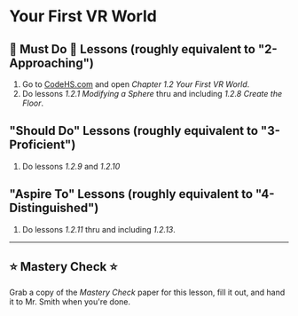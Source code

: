 # Your First VR World

## 🍎 Must Do 🍎 Lessons (roughly equivalent to "2-Approaching")

1. Go to [CodeHS.com](https://www.codehs.com) and open _Chapter 1.2 Your First VR World_.
2. Do lessons _1.2.1 Modifying a Sphere_ thru and including _1.2.8 Create the Floor_.


## "Should Do" Lessons (roughly equivalent to "3-Proficient")

1. Do lessons _1.2.9_ and _1.2.10_



## "Aspire To" Lessons (roughly equivalent to "4-Distinguished")

1. Do lessons _1.2.11_ thru and including _1.2.13_.


---

## ⭐ Mastery Check ⭐
Grab a copy of the _Mastery Check_ paper for this lesson, fill it out, and hand it to Mr. Smith when you're done.
